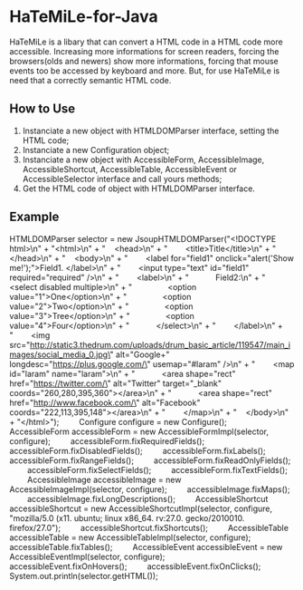 HaTeMiLe-for-Java
=================
HaTeMiLe is a libary that can convert a HTML code in a HTML code more accessible. Increasing more informations for screen readers, forcing the browsers(olds and newers) show more informations, forcing that mouse events too be accessed by keyboard and more. But, for use HaTeMiLe is need that a correctly semantic HTML code.

## How to Use

1.  Instanciate a new object with HTMLDOMParser interface, setting the HTML code;
2.  Instanciate a new Configuration object;
3.  Instanciate a new object with AccessibleForm, AccessibleImage, AccessibleShortcut, AccessibleTable, AccessibleEvent or AccessibleSelector interface and call yours methods;
4.  Get the HTML code of object with HTMLDOMParser interface.

## Example

HTMLDOMParser selector = new JsoupHTMLDOMParser("&lt;!DOCTYPE html&gt;\n" +
"&lt;html&gt;\n" +
"&nbsp;&nbsp;&nbsp; &lt;head&gt;\n" +
"&nbsp;&nbsp;&nbsp; &nbsp;&nbsp;&nbsp; &lt;title&gt;Title&lt;/title&gt;\n" +
"&nbsp;&nbsp;&nbsp; &lt;/head&gt;\n" +
"&nbsp;&nbsp;&nbsp; &lt;body&gt;\n" +
"&nbsp;&nbsp;&nbsp; &nbsp;&nbsp;&nbsp; &lt;label for=\"field1\" onclick=\"alert('Show me!');\"&gt;Field1\. &lt;/label&gt;\n" +
"&nbsp;&nbsp;&nbsp; &nbsp;&nbsp;&nbsp; &lt;input type=\"text\" id=\"field1\" required=\"required\" /&gt;\n" +
"&nbsp;&nbsp;&nbsp; &nbsp;&nbsp;&nbsp; &lt;label&gt;\n" +
"&nbsp;&nbsp;&nbsp; &nbsp;&nbsp;&nbsp; &nbsp;&nbsp;&nbsp; Field2:\n" +
"&nbsp;&nbsp;&nbsp; &nbsp;&nbsp;&nbsp; &nbsp;&nbsp;&nbsp; &lt;select disabled multiple&gt;\n" +
"&nbsp;&nbsp;&nbsp; &nbsp;&nbsp;&nbsp; &nbsp;&nbsp;&nbsp; &nbsp;&nbsp;&nbsp; &lt;option value=\"1\"&gt;One&lt;/option&gt;\n" +
"&nbsp;&nbsp;&nbsp; &nbsp;&nbsp;&nbsp; &nbsp;&nbsp;&nbsp; &nbsp;&nbsp;&nbsp; &lt;option value=\"2\"&gt;Two&lt;/option&gt;\n" +
"&nbsp;&nbsp;&nbsp; &nbsp;&nbsp;&nbsp; &nbsp;&nbsp;&nbsp; &nbsp;&nbsp;&nbsp; &lt;option value=\"3\"&gt;Tree&lt;/option&gt;\n" +
"&nbsp;&nbsp;&nbsp; &nbsp;&nbsp;&nbsp; &nbsp;&nbsp;&nbsp; &nbsp;&nbsp;&nbsp; &lt;option value=\"4\"&gt;Four&lt;/option&gt;\n" +
"&nbsp;&nbsp;&nbsp; &nbsp;&nbsp;&nbsp; &nbsp;&nbsp;&nbsp; &lt;/select&gt;\n" +
"&nbsp;&nbsp;&nbsp; &nbsp;&nbsp;&nbsp; &lt;/label&gt;\n" +
"&nbsp;&nbsp;&nbsp; &nbsp;&nbsp;&nbsp; &lt;img src=\"http://static3.thedrum.com/uploads/drum_basic_article/119547/main_images/social_media_0.jpg\" alt=\"Google+\" longdesc=\"https://plus.google.com/\" usemap=\"#laram\" /&gt;\n" +
"&nbsp;&nbsp;&nbsp; &nbsp;&nbsp;&nbsp; &lt;map id=\"laram\" name=\"laram\"&gt;\n" +
"&nbsp;&nbsp;&nbsp; &nbsp;&nbsp;&nbsp; &nbsp;&nbsp;&nbsp; &lt;area shape=\"rect\" href=\"https://twitter.com/\" alt=\"Twitter\" target=\"_blank\" coords=\"260,280,395,360\"&gt;&lt;/area&gt;\n" +
"&nbsp;&nbsp;&nbsp; &nbsp;&nbsp;&nbsp; &nbsp;&nbsp;&nbsp; &lt;area shape=\"rect\" href=\"http://www.facebook.com/\" alt=\"Facebook\" coords=\"222,113,395,148\"&gt;&lt;/area&gt;\n" +
"&nbsp;&nbsp;&nbsp; &nbsp;&nbsp;&nbsp; &lt;/map&gt;\n" +
"&nbsp;&nbsp;&nbsp; &lt;/body&gt;\n" +
"&lt;/html&gt;");
&nbsp;&nbsp;&nbsp; &nbsp;&nbsp;&nbsp; Configure configure = new Configure();
&nbsp;&nbsp;&nbsp; &nbsp;&nbsp;&nbsp; AccessibleForm accessibleForm = new AccessibleFormImpl(selector, configure);
&nbsp;&nbsp;&nbsp; &nbsp;&nbsp;&nbsp; accessibleForm.fixRequiredFields();
&nbsp;&nbsp;&nbsp; &nbsp;&nbsp;&nbsp; accessibleForm.fixDisabledFields();
&nbsp;&nbsp;&nbsp; &nbsp;&nbsp;&nbsp; accessibleForm.fixLabels();
&nbsp;&nbsp;&nbsp; &nbsp;&nbsp;&nbsp; accessibleForm.fixRangeFields();
&nbsp;&nbsp;&nbsp; &nbsp;&nbsp;&nbsp; accessibleForm.fixReadOnlyFields();
&nbsp;&nbsp;&nbsp; &nbsp;&nbsp;&nbsp; accessibleForm.fixSelectFields();
&nbsp;&nbsp;&nbsp; &nbsp;&nbsp;&nbsp; accessibleForm.fixTextFields();
&nbsp;&nbsp;&nbsp; &nbsp;&nbsp;&nbsp; AccessibleImage accessibleImage = new AccessibleImageImpl(selector, configure);
&nbsp;&nbsp;&nbsp; &nbsp;&nbsp;&nbsp; accessibleImage.fixMaps();
&nbsp;&nbsp;&nbsp; &nbsp;&nbsp;&nbsp; accessibleImage.fixLongDescriptions();
&nbsp;&nbsp;&nbsp; &nbsp;&nbsp;&nbsp; AccessibleShortcut accessibleShortcut = new AccessibleShortcutImpl(selector, configure, "mozilla/5.0 (x11\. ubuntu; linux x86_64\. rv:27.0\. gecko/2010010\. firefox/27.0");
&nbsp;&nbsp;&nbsp; &nbsp;&nbsp;&nbsp; accessibleShortcut.fixShortcuts();
&nbsp;&nbsp;&nbsp; &nbsp;&nbsp;&nbsp; AccessibleTable accessibleTable = new AccessibleTableImpl(selector, configure);
&nbsp;&nbsp;&nbsp; &nbsp;&nbsp;&nbsp; accessibleTable.fixTables();
&nbsp;&nbsp;&nbsp; &nbsp;&nbsp;&nbsp; AccessibleEvent accessibleEvent = new AccessibleEventImpl(selector, configure);
&nbsp;&nbsp;&nbsp; &nbsp;&nbsp;&nbsp; accessibleEvent.fixOnHovers();
&nbsp;&nbsp;&nbsp; &nbsp;&nbsp;&nbsp; accessibleEvent.fixOnClicks();
&nbsp;&nbsp;&nbsp; &nbsp;&nbsp;&nbsp; System.out.println(selector.getHTML());
